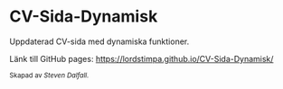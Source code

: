 # CV-Sida-Dynamisk

Uppdaterad CV-sida med dynamiska funktioner.

Länk till GitHub pages: https://lordstimpa.github.io/CV-Sida-Dynamisk/

<sub>Skapad av *Steven Dalfall.*</sub>